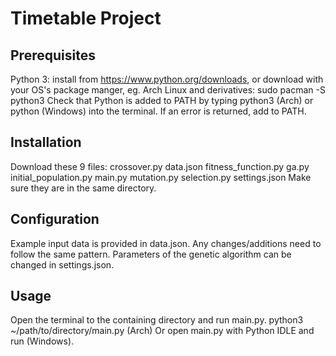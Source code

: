 # Timetable Project

## Prerequisites
Python 3: install from https://www.python.org/downloads, or download with your
OS's package manger, eg. Arch Linux and derivatives:
    sudo pacman -S python3
Check that Python is added to PATH by typing
    python3             (Arch)
or
    python              (Windows)
into the terminal. If an error is returned, add to PATH.

## Installation
Download these 9 files:
    crossover.py
    data.json
    fitness_function.py
    ga.py
    initial_population.py
    main.py
    mutation.py
    selection.py
    settings.json
Make sure they are in the same directory.

## Configuration
Example input data is provided in data.json. Any changes/additions need to
follow the same pattern.
Parameters of the genetic algorithm can be changed in settings.json.

## Usage
Open the terminal to the containing directory and run main.py.
    python3 ~/path/to/directory/main.py         (Arch)
Or open main.py with Python IDLE and run (Windows).
